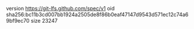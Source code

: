 version https://git-lfs.github.com/spec/v1
oid sha256:bc11b3cd007bb1924a2505de8f86b0eaf47147d9543d571ec12c74a69bf9ec70
size 23247
